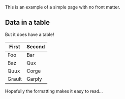 This is an example of a simple page with no front matter.

## Data in a table

But it does have a table!

| First | Second |
--------|---------
| Foo | Bar |
| Baz | Qux |
| Quux | Corge |
| Grault | Garply |

Hopefully the formatting makes it easy to read...

